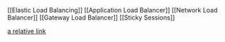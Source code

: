 [[Elastic Load Balancing]]
[[Application Load Balancer]]
[[Network Load Balancer]]
[[Gateway Load Balancer]]
[[Sticky Sessions]]

[a relative link](Section-8/Elastic%20Load%20Balancing.md)
